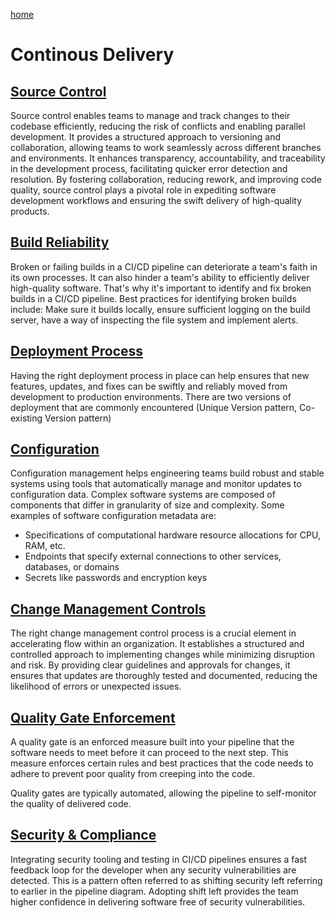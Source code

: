 [home](../README.md)
# Continous Delivery

 
## [Source Control](source-control.md)
Source control enables teams to manage and track changes to their codebase efficiently, reducing the risk of conflicts and enabling parallel development. It provides a structured approach to versioning and collaboration, allowing teams to work seamlessly across different branches and environments. It enhances transparency, accountability, and traceability in the development process, facilitating quicker error detection and resolution. By fostering collaboration, reducing rework, and improving code quality, source control plays a pivotal role in expediting software development workflows and ensuring the swift delivery of high-quality products.


## [Build Reliability](build-reliability.md)
Broken or failing builds in a CI/CD pipeline can deteriorate a team's faith in its own processes. It can also hinder a team's ability to efficiently deliver high-quality software. That's why it's important to identify and fix broken builds in a CI/CD pipeline. Best practices for identifying broken builds include: Make sure it builds locally, ensure sufficient logging on the build server, have a way of inspecting the file system and implement alerts.


## [Deployment Process](deployment-process.md)
Having the right deployment process in place can help ensures that new features, updates, and fixes can be swiftly and reliably moved from development to production environments. There are two versions of deployment that are commonly encountered (Unique Version pattern, Co-existing Version pattern)

 
## [Configuration](configuration.md)
Configuration management helps engineering teams build robust and stable systems using tools that automatically manage and monitor updates to configuration data. Complex software systems are composed of components that differ in granularity of size and complexity. Some examples of software configuration metadata are:
* Specifications of computational hardware resource allocations for CPU, RAM, etc.
* Endpoints that specify external connections to other services, databases, or domains
* Secrets like passwords and encryption keys

 
## [Change Management Controls](change-management-controls.md)
The right change management control process is a crucial element in accelerating flow within an organization. It establishes a structured and controlled approach to implementing changes while minimizing disruption and risk. By providing clear guidelines and approvals for changes, it ensures that updates are thoroughly tested and documented, reducing the likelihood of errors or unexpected issues.

 
## [Quality Gate Enforcement](quality-gate-enforcement.md)
A quality gate is an enforced measure built into your pipeline that the software needs to meet before it can proceed to the next step. This measure enforces certain rules and best practices that the code needs to adhere to prevent poor quality from creeping into the code.

Quality gates are typically automated, allowing the pipeline to self-monitor the quality of delivered code.

 
## [Security & Compliance](security-and-compliance.md)
Integrating security tooling and testing in CI/CD pipelines ensures a fast feedback loop for the developer when any security vulnerabilities are detected. This is a pattern often referred to as shifting security left referring to earlier in the pipeline diagram. Adopting shift left provides the team higher confidence in delivering software free of security vulnerabilities.
